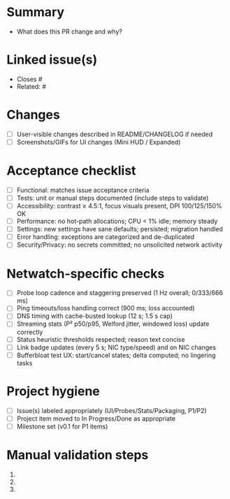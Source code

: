 # Summary
- What does this PR change and why?

# Linked issue(s)
- Closes #<issue-number>
- Related: #

# Changes
- [ ] User-visible changes described in README/CHANGELOG if needed
- [ ] Screenshots/GIFs for UI changes (Mini HUD / Expanded)

# Acceptance checklist
- [ ] Functional: matches issue acceptance criteria
- [ ] Tests: unit or manual steps documented (include steps to validate)
- [ ] Accessibility: contrast ≥ 4.5:1, focus visuals present, DPI 100/125/150% OK
- [ ] Performance: no hot-path allocations; CPU < 1% idle; memory steady
- [ ] Settings: new settings have sane defaults; persisted; migration handled
- [ ] Error handling: exceptions are categorized and de-duplicated
- [ ] Security/Privacy: no secrets committed; no unsolicited network activity

# Netwatch-specific checks
- [ ] Probe loop cadence and staggering preserved (1 Hz overall; 0/333/666 ms)
- [ ] Ping timeouts/loss handling correct (900 ms; loss accounted)
- [ ] DNS timing with cache-busted lookup (12 s; 1.5 s cap)
- [ ] Streaming stats (P² p50/p95, Welford jitter, windowed loss) update correctly
- [ ] Status heuristic thresholds respected; reason text concise
- [ ] Link badge updates (every 5 s; NIC type/speed) and on NIC changes
- [ ] Bufferbloat test UX: start/cancel states; delta computed; no lingering tasks

# Project hygiene
- [ ] Issue(s) labeled appropriately (UI/Probes/Stats/Packaging, P1/P2)
- [ ] Project item moved to In Progress/Done as appropriate
- [ ] Milestone set (v0.1 for P1 items)

# Manual validation steps
1. 
2. 
3. 

